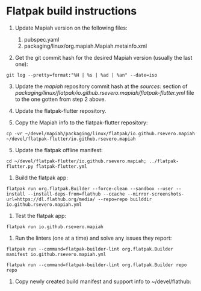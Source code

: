 # Flatpak build instructions

1. Update Mapiah version on the following files:
   1. pubspec.yaml
   2. packaging/linux/org.mapiah.Mapiah.metainfo.xml

2. Get the git commit hash for the desired Mapiah version (usually the last one):
```
git log --pretty=format:"%H | %s | %ad | %an" --date=iso
```

3. Update the _mapiah_ repository commit hash at the _sources:_ section of _packaging/linux/flatpak/io.github.rsevero.mapiah/flatpak-flutter.yml_ file to the one gotten from step 2 above.

4. Update the flatpak-flutter repository.

5. Copy the Mapiah info to the flatpak-flutter repository:
```
cp -vr ~/devel/mapiah/packaging/linux/flatpak/io.github.rsevero.mapiah ~/devel/flatpak-flutter/io.github.rsevero.mapiah
```

5. Update the flatpak offline manifest:
```
cd ~/devel/flatpak-flutter/io.github.rsevero.mapiah; ../flatpak-flutter.py flatpak-flutter.yml
```

1. Build the flatpak app:
```
flatpak run org.flatpak.Builder --force-clean --sandbox --user --install --install-deps-from=flathub --ccache --mirror-screenshots-url=https://dl.flathub.org/media/ --repo=repo builddir io.github.rsevero.mapiah.yml
```

1. Test the flatpak app:
```
flatpak run io.github.rsevero.mapiah
```

1. Run the linters (one at a time) and solve any issues they report:
```
flatpak run --command=flatpak-builder-lint org.flatpak.Builder manifest io.github.rsevero.mapiah.yml
```
```
flatpak run --command=flatpak-builder-lint org.flatpak.Builder repo repo
```

1. Copy newly created build manifest and support info to ~/devel/flathub:
```
